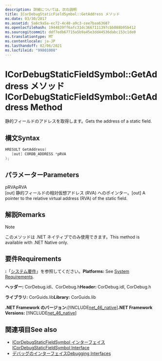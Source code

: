 ```yaml
---
description: 詳細については、次の説明
title: ICorDebugStaticFieldSymbol::GetAddress メソッド
ms.date: 03/30/2017
ms.assetid: 5a6c9a5a-ec72-4c40-a9c3-cee7baa63687
ms.openlocfilehash: 1944839ff6afc31dc3667111397cbb088b95b412
ms.sourcegitcommit: ddf7edb67715a5b9a45e3dd44536dabc153c1de0
ms.translationtype: MT
ms.contentlocale: ja-JP
ms.lasthandoff: 02/06/2021
ms.locfileid: "99801008"
---
```

# <a name="icordebugstaticfieldsymbolgetaddress-method"></a><span data-ttu-id="c49d7-103">ICorDebugStaticFieldSymbol::GetAddress メソッド</span><span class="sxs-lookup"><span data-stu-id="c49d7-103">ICorDebugStaticFieldSymbol::GetAddress Method</span></span>

<span data-ttu-id="c49d7-104">静的フィールドのアドレスを取得します。</span><span class="sxs-lookup"><span data-stu-id="c49d7-104">Gets the address of a static field.</span></span>  
  
## <a name="syntax"></a><span data-ttu-id="c49d7-105">構文</span><span class="sxs-lookup"><span data-stu-id="c49d7-105">Syntax</span></span>  
  
```cpp  
HRESULT GetAddress(  
   [out] CORDB_ADDRESS *pRVA  
);  
```  
  
## <a name="parameters"></a><span data-ttu-id="c49d7-106">パラメーター</span><span class="sxs-lookup"><span data-stu-id="c49d7-106">Parameters</span></span>  

 <span data-ttu-id="c49d7-107">pRVA</span><span class="sxs-lookup"><span data-stu-id="c49d7-107">pRVA</span></span>  
 <span data-ttu-id="c49d7-108">[out] 静的フィールドの相対仮想アドレス (RVA) へのポインター。</span><span class="sxs-lookup"><span data-stu-id="c49d7-108">[out] A pointer to the relative virtual address (RVA) of the static field.</span></span>  
  
## <a name="remarks"></a><span data-ttu-id="c49d7-109">解説</span><span class="sxs-lookup"><span data-stu-id="c49d7-109">Remarks</span></span>  
  
> [!NOTE]
> <span data-ttu-id="c49d7-110">このメソッドは .NET ネイティブでのみ使用できます。</span><span class="sxs-lookup"><span data-stu-id="c49d7-110">This method is available with .NET Native only.</span></span>  
  
## <a name="requirements"></a><span data-ttu-id="c49d7-111">要件</span><span class="sxs-lookup"><span data-stu-id="c49d7-111">Requirements</span></span>  

 <span data-ttu-id="c49d7-112">**:**「[システム要件](../../get-started/system-requirements.md)」を参照してください。</span><span class="sxs-lookup"><span data-stu-id="c49d7-112">**Platforms:** See [System Requirements](../../get-started/system-requirements.md).</span></span>  
  
 <span data-ttu-id="c49d7-113">**ヘッダー:** CorDebug.idl、CorDebug.h</span><span class="sxs-lookup"><span data-stu-id="c49d7-113">**Header:** CorDebug.idl, CorDebug.h</span></span>  
  
 <span data-ttu-id="c49d7-114">**ライブラリ:** CorGuids.lib</span><span class="sxs-lookup"><span data-stu-id="c49d7-114">**Library:** CorGuids.lib</span></span>  
  
 <span data-ttu-id="c49d7-115">**.NET Framework のバージョン:**[!INCLUDE[net_46_native](../../../../includes/net-46-native-md.md)]</span><span class="sxs-lookup"><span data-stu-id="c49d7-115">**.NET Framework Versions:** [!INCLUDE[net_46_native](../../../../includes/net-46-native-md.md)]</span></span>  
  
## <a name="see-also"></a><span data-ttu-id="c49d7-116">関連項目</span><span class="sxs-lookup"><span data-stu-id="c49d7-116">See also</span></span>

- [<span data-ttu-id="c49d7-117">ICorDebugStaticFieldSymbol インターフェイス</span><span class="sxs-lookup"><span data-stu-id="c49d7-117">ICorDebugStaticFieldSymbol Interface</span></span>](icordebugstaticfieldsymbol-interface.md)
- [<span data-ttu-id="c49d7-118">デバッグのインターフェイス</span><span class="sxs-lookup"><span data-stu-id="c49d7-118">Debugging Interfaces</span></span>](debugging-interfaces.md)
